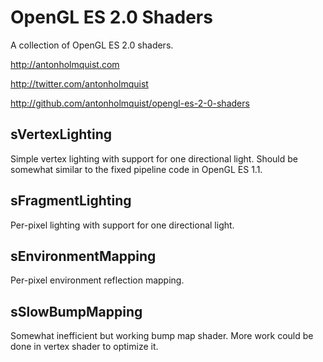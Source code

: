 OpenGL ES 2.0 Shaders
=============

A collection of OpenGL ES 2.0 shaders.

http://antonholmquist.com

http://twitter.com/antonholmquist

http://github.com/antonholmquist/opengl-es-2-0-shaders

sVertexLighting
-------
Simple vertex lighting with support for one directional light. Should be somewhat similar to the fixed pipeline code in OpenGL ES 1.1.

sFragmentLighting
-------
Per-pixel lighting with support for one directional light.

sEnvironmentMapping
-------
Per-pixel environment reflection mapping.

sSlowBumpMapping
-------
Somewhat inefficient but working bump map shader. More work could be done in vertex shader to optimize it.

